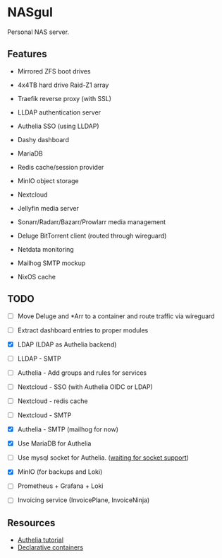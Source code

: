# NASgul

Personal NAS server.

## Features

- Mirrored ZFS boot drives

- 4x4TB hard drive Raid-Z1 array

- Traefik reverse proxy (with SSL)

- LLDAP authentication server

- Authelia SSO (using LLDAP)

- Dashy dashboard

- MariaDB

- Redis cache/session provider

- MinIO object storage

- Nextcloud

- Jellyfin media server

- Sonarr/Radarr/Bazarr/Prowlarr media management

- Deluge BitTorrent client (routed through wireguard)

- Netdata monitoring

- Mailhog SMTP mockup

- NixOS cache

## TODO

- [ ] Move Deluge and *Arr to a container and route traffic via wireguard

- [ ] Extract dashboard entries to proper modules

- [x] LDAP (LDAP as Authelia backend)

- [ ] LLDAP - SMTP

- [ ] Authelia - Add groups and rules for services

- [ ] Nextcloud - SSO (with Authelia OIDC or LDAP)

- [ ] Nextcloud - redis cache

- [ ] Nextcloud - SMTP

- [x] Authelia - SMTP (mailhog for now)

- [x] Use MariaDB for Authelia

- [ ] Use mysql socket for Authelia.
([waiting for socket support](https://github.com/authelia/authelia/pull/3531))

- [x] MinIO (for backups and Loki)

- [ ] Prometheus + Grafana + Loki

- [ ] Invoicing service (InvoicePlane, InvoiceNinja)

## Resources

- [Authelia tutorial](https://www.smarthomebeginner.com/docker-authelia-tutorial/)
- [Declarative containers](https://blog.beardhatcode.be/2020/12/Declarative-Nixos-Containers.html)

